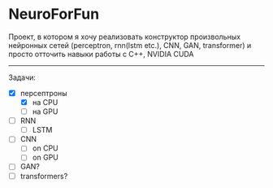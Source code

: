 # NeuroForFun
Проект, в котором я хочу реализовать конструктор произвольных нейронных сетей (perceptron, rnn(lstm etc.), CNN, GAN, transformer) и просто отточить навыки работы с C++, NVIDIA CUDA

---

Задачи:

- [x] персептроны
  - [x] на CPU
  - [ ] на GPU
- [ ] RNN
  - [ ] LSTM
- [ ] CNN
  - [ ] on CPU
  - [ ] on GPU
- [ ] GAN?
- [ ] transformers?
